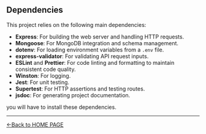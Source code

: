 ## Dependencies

This project relies on the following main dependencies:

- **Express**: For building the web server and handling HTTP requests.
- **Mongoose**: For MongoDB integration and schema management.
- **dotenv**: For loading environment variables from a `.env` file.
- **express-validator**: For validating API request inputs.
- **ESLint** and **Prettier**: For code linting and formatting to maintain consistent code quality.
- **Winston**: For logging.
- **Jest**: For unit testing.
- **Supertest**: For HTTP assertions and testing routes.
- **jsdoc**: For generating project documentation.

you will have to install these dependencies.

---

[<-Back to HOME PAGE](../tutorial.md)
